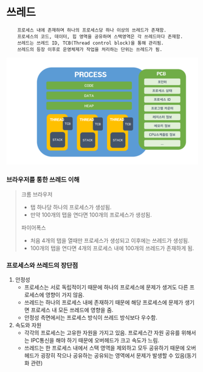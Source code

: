 # 쓰레드

```
    프로세스 내에 존재하며 하나의 프로세스당 하나 이상의 쓰레드가 존재함.
    프로세스의 코드, 데이터, 힙 영역을 공유하며 스택영역은 각 쓰레드마다 존재함.
    쓰레드는 쓰레드 ID, TCB(Thread control block)을 통해 관리됨.
    쓰레드의 등장 이후로 운영체제가 작업을 처리하는 단위는 쓰레드가 됨.
```
![](../images/2_process-and-thread/쓰레드.png)
### 브라우저를 통한 쓰레드 이해
> 크롬 브라우저
> - 탭 하나당 하나의 프로세스가 생성됨. 
> - 만약 100개의 탭을 연다면 100개의 프로세스가 생성됨.
>
> 파이어폭스
> - 처음 4개의 탭을 열때만 프로세스가 생성되고 이후에는 쓰레드가 생성됨.
> - 100개의 탭을 연다면 4개의 프로세스 내에 100개의 쓰레드가 존재하게 됨.

### 프로세스와 쓰레드의 장단점
1. 안정성
    - 프로세스는 서로 독립적이기 때문에 하나의 프로세스에 문제가 생겨도 다른 프로세스에 영향이 가지 않음.
    - 쓰레드는 하나의 프로세스 내에 존재하기 때문에 해당 프로세스에 문제가 생기면 프로세스 내 모든 쓰레드에 영향을 줌.
    - 안정성 측면에서는 프로세스 방식이 쓰레드 방식보다 우수함.
2. 속도와 자원
     - 각각의 프로세스는 고유한 자원을 가지고 있음. 프로세스간 자원 공유를 위해서는 IPC통신을 해야 하기 때문에 오버헤드가 크고 속도가 느림.
     - 쓰레드는 한 프로세스 내에서 스택 영역을 제외하고 모두 공유하기 때문에 오버헤드가 굉장히 작으나 공유하는 공유되는 영역에서 문제가 발생할 수 있음(동기화 관련)